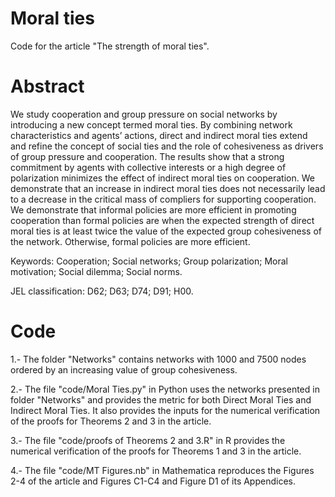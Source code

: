 # Moral ties
Code for the article "The strength of moral ties".

# Abstract                                                                                                                                         
We study cooperation and group pressure on social networks by introducing a new concept termed moral ties. By combining network characteristics and agents’ actions,
direct and indirect moral ties extend and refine the concept of social ties and the role of cohesiveness as drivers of group pressure and cooperation. The results
show that a strong commitment by agents with collective interests or a high degree of polarization minimizes the effect of indirect moral ties on cooperation. We
demonstrate that an increase in indirect moral ties does not necessarily lead to a decrease in the critical mass of compliers for supporting cooperation. We demonstrate
that informal policies are more efficient in promoting cooperation than formal policies are when the expected strength of direct moral ties is at least twice the value
of the expected group cohesiveness of the network. Otherwise, formal policies are more efficient. 

Keywords: Cooperation; Social networks; Group polarization; Moral motivation; Social dilemma; Social norms.

JEL classification: D62; D63; D74; D91; H00.


# Code
1.- The folder "Networks" contains networks with 1000 and 7500 nodes ordered by an increasing value of group cohesiveness.

2.- The file "code/Moral Ties.py" in Python uses the networks presented in folder "Networks" and provides the metric for both
Direct Moral Ties and Indirect Moral Ties. It also provides the inputs for the numerical verification of the proofs for Theorems 2 and 3 in the article.

3.- The file "code/proofs of Theorems 2 and 3.R" in R provides the numerical verification of the proofs for Theorems 1 and 3 in the article.

4.- The file "code/MT Figures.nb" in Mathematica reproduces the Figures 2-4 of the article and Figures C1-C4 and Figure D1 of its Appendices.





